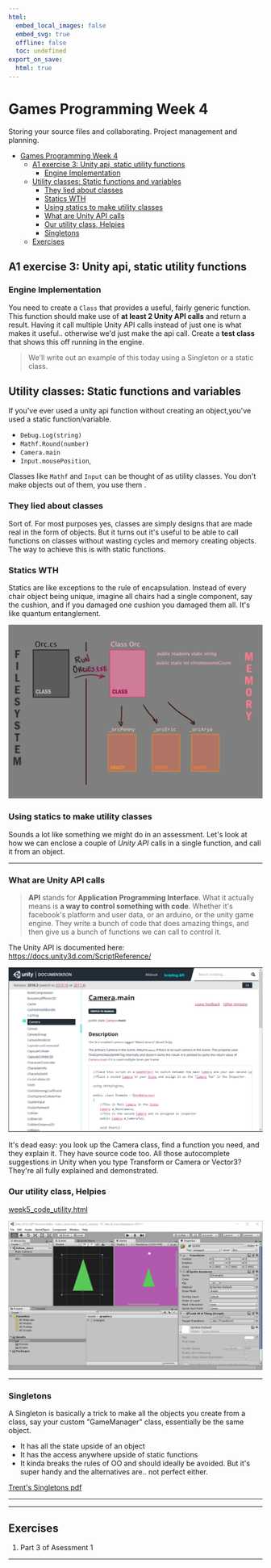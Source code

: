 ```yaml
---
html:
  embed_local_images: false
  embed_svg: true
  offline: false
  toc: undefined
export_on_save:
  html: true
---
```

# Games Programming Week 4

 Storing your source files and collaborating. Project management and planning.


<!-- @import "[TOC]" {cmd="toc" depthFrom=1 depthTo=6 orderedList=false} -->

<!-- code_chunk_output -->

- [ Games Programming Week 4
](#games-programming-week-4)
  - [ A1 exercise 3: Unity api, static utility functions
](#a1-exercise-3-unity-api-static-utility-functions)
    - [ Engine Implementation
](#engine-implementation)
  - [ Utility classes: Static functions and variables
](#utility-classes-static-functions-and-variables)
    - [ They lied about classes
](#they-lied-about-classes)
    - [ Statics WTH
](#statics-wth)
    - [ Using statics to make utility classes
](#using-statics-to-make-utility-classes)
    - [ What are Unity API calls
](#what-are-unity-api-calls)
    - [ Our utility class, Helpies
](#our-utility-class-helpies)
    - [ Singletons
](#singletons)
  - [ Exercises
](#exercises)

<!-- /code_chunk_output -->

## A1 exercise 3: Unity api, static utility functions

### Engine Implementation
You need to create a `Class` that provides a useful, fairly generic function. This function should make use of **at least 2 Unity API calls** and return a result. Having it call multiple Unity API calls instead of just one is what makes it useful.. otherwise we'd just make the api call. Create a **test class** that shows this off running in the engine.

> We'll write out an example of this today using a Singleton or a static class.

## Utility classes: Static functions and variables

If you've ever used a unity api function without creating an object,you've used a static function/variable. 

* `Debug.Log(string)`
* `Mathf.Round(number)`
* `Camera.main`
* `Input.mousePosition`,

Classes like `Mathf` and `Input` can be thought of as utility classes. You don't make objects out of them, you use them .

### They lied about classes

Sort of. For most purposes yes, classes are simply designs that are made real in the form of objects. But it turns out it's useful to be able to call functions on classes without wasting cycles and memory creating objects. The way to achieve this is with static functions. 

### Statics WTH

Statics are like exceptions to the rule of encapsulation. Instead of every chair object being unique, imagine all chairs had a single component, say the cushion, and if you damaged one cushion you damaged them all. It's like quantum entanglement.

![classes statics](assets/week4/classes_file_vs_memory.png)

### Using statics to make utility classes

Sounds a lot like something we might do in an assessment. Let's look at how we can enclose a couple of _Unity API_ calls in a single function, and call it from an object.

___ 

### What are Unity API calls

> **API** stands for **Application Programming Interface**. What it actually means is **a way to control something with code**. Whether it's facebook's platform and user data, or an arduino, or the unity game engine. They write a bunch of code that does amazing things, and then give us a bunch of functions we can call to control it.

The Unity API is documented here:
<https://docs.unity3d.com/ScriptReference/>

![Unity API reference for Camera.main](assets/week4/unity_api_camera.png)

It's dead easy: you look up the Camera class, find a function you need, and they explain it. They have source code too. All those autocomplete suggestions in Unity when you type Transform or Camera or Vector3? They're all fully explained and demonstrated.

### Our utility class, Helpies

[week5_code_utility.html](week5_code_utility.html)

![Utility test: pointy](assets/week4/utility_pointy_unity.png)

___

### Singletons

A Singleton is basically a trick to make all the objects you create from a class, say your custom "GameManager" class, essentially be the same object. 

* It has all the state upside of an object
* It has the access anywhere upside of static functions
* It kinda breaks the rules of OO and should ideally be avoided. But it's super handy and the alternatives are.. not perfect either. 

[Trent's Singletons pdf](assets/week4/singleton_cs_trent.pdf)

___
___

## Exercises

1. Part 3 of Asessment 1
___

